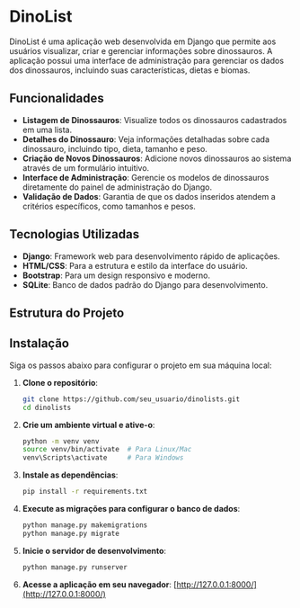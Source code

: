 # DinoList

DinoList é uma aplicação web desenvolvida em Django que permite aos usuários visualizar, criar e gerenciar informações sobre dinossauros. A aplicação possui uma interface de administração para gerenciar os dados dos dinossauros, incluindo suas características, dietas e biomas.

## Funcionalidades

- **Listagem de Dinossauros**: Visualize todos os dinossauros cadastrados em uma lista.
- **Detalhes do Dinossauro**: Veja informações detalhadas sobre cada dinossauro, incluindo tipo, dieta, tamanho e peso.
- **Criação de Novos Dinossauros**: Adicione novos dinossauros ao sistema através de um formulário intuitivo.
- **Interface de Administração**: Gerencie os modelos de dinossauros diretamente do painel de administração do Django.
- **Validação de Dados**: Garantia de que os dados inseridos atendem a critérios específicos, como tamanhos e pesos.

## Tecnologias Utilizadas

- **Django**: Framework web para desenvolvimento rápido de aplicações.
- **HTML/CSS**: Para a estrutura e estilo da interface do usuário.
- **Bootstrap**: Para um design responsivo e moderno.
- **SQLite**: Banco de dados padrão do Django para desenvolvimento.

## Estrutura do Projeto

## Instalação

Siga os passos abaixo para configurar o projeto em sua máquina local:

1. **Clone o repositório**:
   ```bash
   git clone https://github.com/seu_usuario/dinolists.git
   cd dinolists
   ```

2. **Crie um ambiente virtual e ative-o**:
   ```bash
   python -m venv venv
   source venv/bin/activate  # Para Linux/Mac
   venv\Scripts\activate     # Para Windows
   ```

3. **Instale as dependências**:
   ```bash
   pip install -r requirements.txt
   ```

4. **Execute as migrações para configurar o banco de dados**:
   ```bash
   python manage.py makemigrations
   python manage.py migrate
   ```

5. **Inicie o servidor de desenvolvimento**:
   ```bash
   python manage.py runserver
   ```

6. **Acesse a aplicação em seu navegador**: [http://127.0.0.1:8000/](http://127.0.0.1:8000/)

